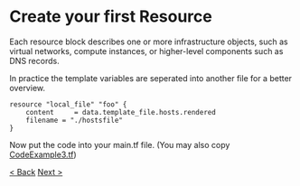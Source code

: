 # Create your first Resource

Each resource block describes one or more infrastructure objects, such as virtual networks, compute instances, or higher-level components such as DNS records.

In practice the template variables are seperated into another file for a better overview.

```
resource "local_file" "foo" {
    content     = data.template_file.hosts.rendered
    filename = "./hostsfile"
}
```

Now put the code into your main.tf file. (You may also copy [CodeExample3.tf](https://github.com/FullStackS-GmbH/terraform-workshop/blob/master/Grundlagen/CodeExample3.tf))

[< Back](https://github.com/FullStackS-GmbH/terraform-workshop/blob/master/Grundlagen/4_Terraform_Data.md)
[Next >](https://github.com/FullStackS-GmbH/terraform-workshop/blob/master/Grundlagen/6_xxx.md)